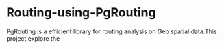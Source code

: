 Routing-using-PgRouting
=======================
PgRouting is a efficient library for routing analysis on Geo spatial data.This project explore the
